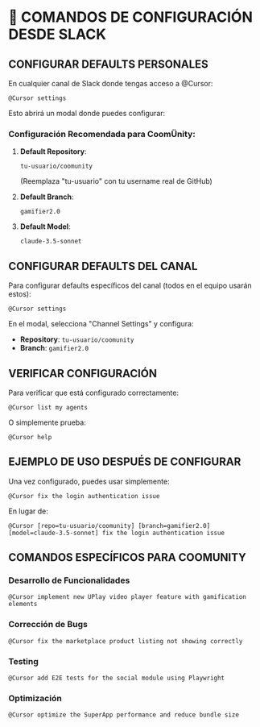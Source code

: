 # 🔧 COMANDOS DE CONFIGURACIÓN DESDE SLACK

## **CONFIGURAR DEFAULTS PERSONALES**

En cualquier canal de Slack donde tengas acceso a @Cursor:

```
@Cursor settings
```

Esto abrirá un modal donde puedes configurar:

### **Configuración Recomendada para CoomÜnity:**

1. **Default Repository**: 
   ```
   tu-usuario/coomunity
   ```
   (Reemplaza "tu-usuario" con tu username real de GitHub)

2. **Default Branch**: 
   ```
   gamifier2.0
   ```

3. **Default Model**: 
   ```
   claude-3.5-sonnet
   ```

## **CONFIGURAR DEFAULTS DEL CANAL**

Para configurar defaults específicos del canal (todos en el equipo usarán estos):

```
@Cursor settings
```

En el modal, selecciona "Channel Settings" y configura:
- **Repository**: `tu-usuario/coomunity`
- **Branch**: `gamifier2.0`

## **VERIFICAR CONFIGURACIÓN**

Para verificar que está configurado correctamente:

```
@Cursor list my agents
```

O simplemente prueba:

```
@Cursor help
```

## **EJEMPLO DE USO DESPUÉS DE CONFIGURAR**

Una vez configurado, puedes usar simplemente:

```
@Cursor fix the login authentication issue
```

En lugar de:

```
@Cursor [repo=tu-usuario/coomunity] [branch=gamifier2.0] [model=claude-3.5-sonnet] fix the login authentication issue
```

## **COMANDOS ESPECÍFICOS PARA COOMUNITY**

### **Desarrollo de Funcionalidades**
```
@Cursor implement new ÜPlay video player feature with gamification elements
```

### **Corrección de Bugs**
```
@Cursor fix the marketplace product listing not showing correctly
```

### **Testing**
```
@Cursor add E2E tests for the social module using Playwright
```

### **Optimización**
```
@Cursor optimize the SuperApp performance and reduce bundle size
``` 